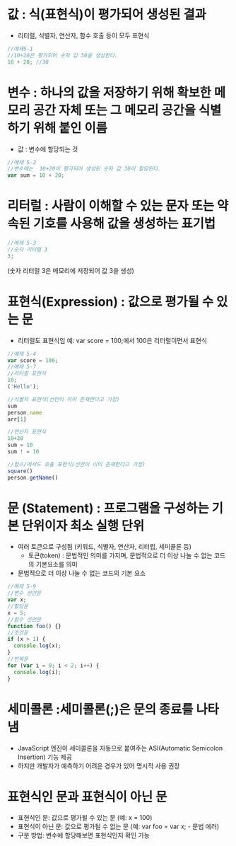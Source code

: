 # 값 : 식(표현식)이 평가되어 생성된 결과

- 리터럴, 식별자, 연산자, 함수 호출 등이 모두 표현식

```jsx
//예제5-1
//10+20은 평가되어 숫자 값 30을 생성한다.
10 + 20; //30
```

# 변수 : 하나의 값을 저장하기 위해 확보한 메모리 공간 자체 또는 그 메모리 공간을 식별하기 위해 붙인 이름

- 값 : 변수에 할당되는 것

```jsx
//예제 5-2
//변수에는  10+20이 평가되어 생성된 숫자 값 30이 할당된다.
var sum = 10 + 20;
```

# 리터럴 : 사람이 이해할 수 있는 문자 또는 약속된 기호를 사용해 값을 생성하는 표기법

```jsx
//예제 5-3
//숫자 리터럴 3
3;
```

(숫자 리터럴 3은 메모리에 저장되어 값 3을 생성)

# 표현식(Expression) : 값으로 평가될 수 있는 문

- 리터럴도 표현식임
  예: var score = 100;에서 100은 리터럴이면서 표현식

```jsx
//예제 5-4
var score = 100;
//예제 5-7
//리터럴 표현식
10;
('Hello');

//식별자 표현식(선언이 이미 존재한다고 가정)
sum
person.name
arr[1]

//연산자 표현식
10+20
sum = 10
sum ! = 10

//함수/메서드 호출 표현식(선언이 이미 존재한다고 가정)
square()
person.getName()
```

# 문 (Statement) : 프로그램을 구성하는 기본 단위이자 최소 실행 단위

- 여러 토큰으로 구성됨 (키워드, 식별자, 연산자, 리터럽, 세미콜론 등)
  - 토큰(token) : 문법적인 의미를 가지며, 문법적으로 더 이상 나눌 수 없는 코드의 기본요소를 의미
- 문법적으로 더 이상 나눌 수 없는 코드의 기본 요소

```jsx
//예제 5-9
//변수 선언문
var x;
//할당문
x = 5;
//함수 선언문
function foo() {}
//조건문
if (x > 1) {
  console.log(x);
}
//반복문
for (var i = 0; i < 2; i++) {
  console.log(i);
}
```

# 세미콜론 :세미콜론(;)은 문의 종료를 나타냄

- JavaScript 엔진이 세미콜론을 자동으로 붙여주는 ASI(Automatic Semicolon Insertion) 기능 제공
- 하지만 개발자가 예측하기 어려운 경우가 있어 명시적 사용 권장

# 표현식인 문과 표현식이 아닌 문

- 표현식인 문: 값으로 평가될 수 있는 문 (예: x = 100)
- 표현식이 아닌 문: 값으로 평가될 수 없는 문 (예: var foo = var x; - 문법 에러)
- 구분 방법: 변수에 할당해보면 표현식인지 확인 가능
